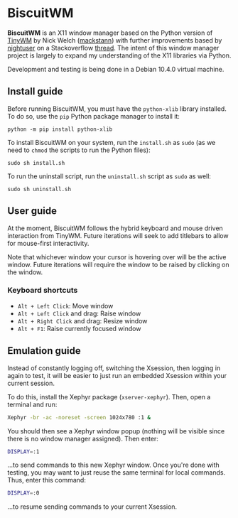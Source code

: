 # BiscuitWM
**BiscuitWM** is an X11 window manager based on the Python version of [TinyWM](https://github.com/mackstann/tinywm) by Nick Welch ([mackstann](https://github.com/mackstann)) with further improvements based by [nightuser](https://stackoverflow.com/users/954532/nightuser) on a Stackoverflow [thread](https://stackoverflow.com/q/7484283). The intent of this window manager project is largely to expand my understanding of the X11 libraries via Python.

Development and testing is being done in a Debian 10.4.0 virtual machine.

## Install guide
Before running BiscuitWM, you must have the `python-xlib` library installed. To do so, use the `pip` Python package manager to install it:
```
python -m pip install python-xlib
```
To install BiscuitWM on your system, run the `install.sh` as `sudo` (as we need to `chmod` the scripts to run the Python files):
```
sudo sh install.sh
```
To run the uninstall script, run the `uninstall.sh` script as `sudo` as well:
```
sudo sh uninstall.sh
```

## User guide
At the moment, BiscuitWM follows the hybrid keyboard and mouse driven interaction from TinyWM. Future iterations will seek to add titlebars to allow for mouse-first interactivity.

Note that whichever window your cursor is hovering over will be the active window. Future iterations will require the window to be raised by clicking on the window.

### Keyboard shortcuts
- `Alt + Left Click`: Move window
- `Alt + Left Click` and drag: Raise window
- `Alt + Right Click` and drag: Resize window
- `Alt + F1`: Raise currently focused window

## Emulation guide
Instead of constantly logging off, switching the Xsession, then logging in again to test, it will be easier to just run an embedded Xsession within your current session.

To do this, install the Xephyr package (`xserver-xephyr`). Then, open a terminal and run:
```bash
Xephyr -br -ac -noreset -screen 1024x780 :1 &
```
You should then see a Xephyr window popup (nothing will be visible since there is no window manager assigned). Then enter:
```bash
DISPLAY=:1
```
...to send commands to this new Xephyr window. Once you're done with testing, you may want to just reuse the same terminal for local commands. Thus, enter this command:
```bash
DISPLAY=:0
```
...to resume sending commands to your current Xsession.